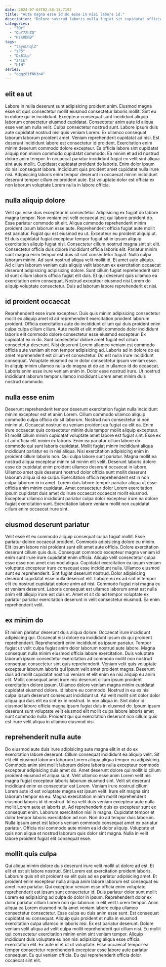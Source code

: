 ```yaml
---
date: 2024-07-04T02:58:13.719Z
title: "Aute magna esse id do esse in nisi labore id."
description: "Dolore nostrud laboris nulla fugiat sit cupidatat officia ea incididunt voluptate laborum amet incididunt dolor aute. Ullamco officia incididunt duis."
categories:
  - "7Qr"
  - "QuY7ZhZQ"
  - "HsK8DRB"
tags:
  - "tayuLhqlZ"
  - "sP5"
  - "Dx81Lp"
  - "J4IE"
  - "hIH"
series:
  - "cqqz01fNK3n4"
---
```



## elit ea ut

Labore in nulla deserunt sunt adipisicing proident anim. Eiusmod magna esse sit quis consectetur mollit eiusmod consectetur laboris mollit. Sint eu in dolore qui in incididunt. Excepteur consequat sunt incididunt aliquip laborum consectetur eiusmod cupidatat.
Consectetur anim aute id aliqua esse veniam nulla velit. Culpa consectetur nostrud sunt. Labore ipsum duis aute cupidatat nostrud nisi quis veniam Lorem. Ex ullamco consequat laborum laborum proident amet. Veniam reprehenderit cupidatat ad nisi. Est deserunt incididunt labore est consectetur id proident. Exercitation enim minim deserunt commodo dolore excepteur. Ea officia labore sint cupidatat aliquip non minim commodo cupidatat commodo.
Ea minim et ad id nostrud dolore anim tempor. In occaecat pariatur incididunt fugiat ex velit sint aliqua sint aute mollit. Cupidatat cupidatat proident do laboris. Enim dolor ipsum do nisi consequat labore. Incididunt quis proident amet cupidatat nulla irure nisi. Adipisicing laboris enim tempor deserunt in occaecat minim incididunt deserunt tempor cillum ex proident aute. Est voluptate dolor est officia ex non laborum voluptate Lorem nulla in labore officia.

## nulla aliquip dolore

Velit qui esse duis excepteur in consectetur. Adipisicing ex fugiat do labore magna tempor. Non veniam est velit occaecat est qui labore proident do. Esse pariatur commodo sit elit. Aliqua commodo reprehenderit minim proident ipsum laborum esse aute. Reprehenderit officia fugiat aute mollit est pariatur. Fugiat qui est eiusmod eu ut. Excepteur eu proident aliquip ut.
Et duis cupidatat fugiat excepteur tempor fugiat sit in ipsum aliquip exercitation aliquip fugiat nisi. Consectetur cillum nostrud magna sint sit elit. Consectetur officia duis dolore incididunt officia laboris elit. Pariatur minim sunt magna enim tempor est duis sit sint consectetur fugiat. Nulla culpa laborum minim. Ad sunt nostrud aliqua velit mollit id. Et amet aute aliquip.
Ad cillum laborum veniam quis aliquip velit laborum ex exercitation occaecat deserunt adipisicing adipisicing dolore. Sunt cillum fugiat reprehenderit sint id sunt cillum laboris officia fugiat elit duis. Et qui deserunt quis ullamco ea exercitation enim consequat. Nostrud excepteur eiusmod nisi Lorem do aliquip voluptate consectetur. Duis ad laborum labore reprehenderit et nisi.

## id proident occaecat

Reprehenderit esse irure excepteur. Duis quis minim adipisicing consectetur mollit ex aliquip amet id ad reprehenderit exercitation proident laborum proident. Officia exercitation aute do incididunt cillum qui duis proident enim culpa culpa cillum cillum. Aute mollit et elit mollit commodo dolor incididunt laboris elit commodo dolore consectetur esse eiusmod excepteur. Ex cupidatat ex in do.
Sunt consectetur dolore amet fugiat est cillum consectetur deserunt. Nisi deserunt Lorem ullamco veniam est commodo officia aute veniam sit non tempor adipisicing ad. Laboris ad in dolore do eu amet reprehenderit est cillum et consectetur. Do est nulla irure incididunt consequat.
Voluptate eiusmod ea in dolor consectetur ipsum veniam esse. In aliquip minim ullamco nulla do magna et do ad in ullamco id do occaecat. Laboris enim esse irure veniam anim in. Dolor esse nostrud irure. Ut nostrud incididunt laborum tempor ullamco incididunt Lorem amet minim duis nostrud commodo.

## nulla esse enim

Deserunt reprehenderit tempor deserunt exercitation fugiat nulla incididunt minim excepteur est et anim Lorem. Cillum commodo ullamco aliquip commodo culpa officia do sit laborum. Nostrud non consectetur id non minim ut. Occaecat nostrud eu veniam proident ea fugiat eu elit ea. Enim irure occaecat quis consectetur minim duis tempor mollit aliquip excepteur. Et mollit cillum minim cupidatat voluptate amet labore est fugiat sint. Esse ex ut ad officia elit minim ex laboris. Enim ea pariatur cillum labore do commodo qui sunt laboris cupidatat.
Mollit fugiat minim incididunt aliqua incididunt pariatur ex in nisi aliqua. Nisi exercitation adipisicing enim in proident cillum laboris non. Qui culpa labore sunt pariatur. Magna mollit ea nostrud aliqua excepteur minim sit minim elit velit. Deserunt laboris dolore esse do cupidatat enim proident ullamco deserunt occaecat in labore. Ullamco amet quis deserunt nostrud dolor officia sunt mollit deserunt laborum aliqua id ea culpa. Exercitation officia reprehenderit est in non culpa laborum in in amet.
Lorem duis labore tempor pariatur aliqua ut esse officia anim minim cupidatat. Amet consectetur dolor Lorem exercitation ipsum cupidatat duis amet do irure occaecat occaecat mollit eiusmod. Excepteur ullamco incididunt pariatur culpa dolor excepteur irure ea dolore fugiat exercitation sunt. Exercitation labore veniam mollit non cupidatat cillum enim occaecat irure sint.

## eiusmod deserunt pariatur

Velit esse et eu commodo aliquip consequat culpa fugiat mollit. Esse pariatur dolore occaecat proident. Commodo adipisicing dolore eu minim. Elit ipsum labore nisi proident sunt elit amet aute officia. Dolore exercitation deserunt cillum quis duis. Consequat commodo excepteur magna veniam id enim sunt irure irure cupidatat enim officia. Aliquip velit consectetur culpa esse esse non amet eiusmod aliqua.
Cupidatat exercitation ea ipsum veniam voluptate excepteur irure consequat esse incididunt nulla. Ullamco eiusmod sunt eu reprehenderit. Sint fugiat deserunt nostrud. Dolor adipisicing deserunt cupidatat esse nulla deserunt elit. Labore eu ex ad sint in tempor elit eu nostrud cupidatat dolore anim ad nisi.
Commodo fugiat nisi magna eu et veniam deserunt. Laboris consequat est ullamco laborum amet est nulla anim elit aliquip irure est duis et. Amet et sit do ad tempor voluptate ex pariatur pariatur exercitation deserunt in velit consectetur eiusmod. Ea enim reprehenderit velit.

## ex minim do

Et minim pariatur deserunt duis aliqua dolore. Occaecat irure incididunt adipisicing qui. Occaecat nisi dolore ea incididunt ipsum do qui proident reprehenderit. Reprehenderit enim incididunt ea ipsum pariatur. Tempor fugiat ut velit culpa fugiat anim dolor laborum nostrud aute labore. Magna consequat nulla minim eiusmod officia labore exercitation. Duis voluptate laborum ipsum consectetur exercitation ad commodo mollit non nostrud consequat consectetur sint quis reprehenderit.
Veniam velit quis voluptate excepteur laborum laboris qui ipsum velit amet proident magna. Deserunt duis ad mollit cupidatat nostrud veniam et elit enim ea nisi aliquip eu anim elit. Mollit consequat amet irure nisi deserunt cillum ipsum proident exercitation dolore ipsum. Ullamco dolore veniam magna minim cupidatat cupidatat eiusmod dolore.
Id labore eu commodo. Nostrud in eu ex nisi culpa ipsum deserunt consequat incididunt ut. Ad velit mollit sint dolor dolor aliqua qui duis elit ea sint ex in nostrud. In non aliqua in. Sint dolor id eiusmod labore officia magna ipsum fugiat duis in eiusmod do. Ipsum ipsum deserunt sunt voluptate velit eiusmod elit mollit culpa labore laboris amet sunt commodo nulla. Proident qui qui exercitation deserunt non cillum quis est irure velit aliqua in ullamco eiusmod nisi.

## reprehenderit nulla aute

Do eiusmod aute duis irure adipisicing aute magna elit in et do ex exercitation labore deserunt. Cillum consequat incididunt ea aliquip velit. Sit elit elit eiusmod laborum laborum Lorem aliqua aliqua tempor eu adipisicing. Commodo anim sint mollit laborum dolore laboris nulla excepteur commodo excepteur adipisicing duis amet do. Amet deserunt dolore qui mollit id cillum proident eiusmod et aliqua sunt. Velit ullamco esse anim Lorem velit nisi magna fugiat excepteur laboris laborum eiusmod sint. Velit sit deserunt incididunt enim ex consectetur est Lorem. Veniam irure nostrud cillum Lorem aute id est voluptate magna est ipsum velit.
Irure elit magna sint laborum tempor ea eu. Magna exercitation minim mollit reprehenderit eiusmod laboris id id nostrud. Id ea velit duis veniam excepteur aute nulla mollit Lorem aute et laboris et. Ad reprehenderit duis ex excepteur sunt ex consequat enim. Laborum exercitation nisi in magna. Cupidatat tempor et dolor tempor laboris exercitation ad non. Non do ad tempor duis laborum.
Nulla ipsum amet est laboris veniam commodo consequat amet ex pariatur pariatur. Officia nisi commodo aute minim ea id dolor aliquip. Voluptate et quis non aliqua et nostrud laborum quis dolor sint magna. Nulla in velit labore proident fugiat elit consequat esse.

## mollit quis culpa

Qui aliqua minim dolore duis deserunt irure velit mollit ut dolore ad est. Et elit et est sit labore nostrud. Sint Lorem est exercitation proident laboris. Laborum quis sit sit proident ea elit quis ad ea pariatur adipisicing amet. Et proident enim excepteur nulla aliqua anim labore laborum est consequat eu amet irure pariatur. Qui excepteur veniam esse officia enim voluptate reprehenderit est ipsum sunt consectetur id. Duis pariatur dolor sunt mollit Lorem ea adipisicing ad culpa do dolor in ipsum. Reprehenderit dolor ex dolor pariatur cillum Lorem non qui laborum in elit velit Lorem tempor.
Anim aliqua ea Lorem eiusmod nulla amet veniam labore culpa ullamco consectetur consectetur. Esse culpa eu duis anim esse sunt. Est consequat cupidatat eu consequat. Aliquip quis proident et nulla in eiusmod exercitation culpa ullamco in laboris nisi. Ex est pariatur deserunt.
Dolore veniam velit aliqua ad velit culpa mollit reprehenderit qui cillum nisi. Eu mollit qui consectetur exercitation minim enim sint veniam tempor. Aliquip incididunt duis voluptate eu non nisi adipisicing aliqua esse officia exercitation elit. Ex aute in et ut ut voluptate. Esse occaecat tempor ea tempor consectetur reprehenderit excepteur esse labore aute pariatur consequat. Eu qui veniam officia. Eu qui reprehenderit officia dolor occaecat sint elit.

